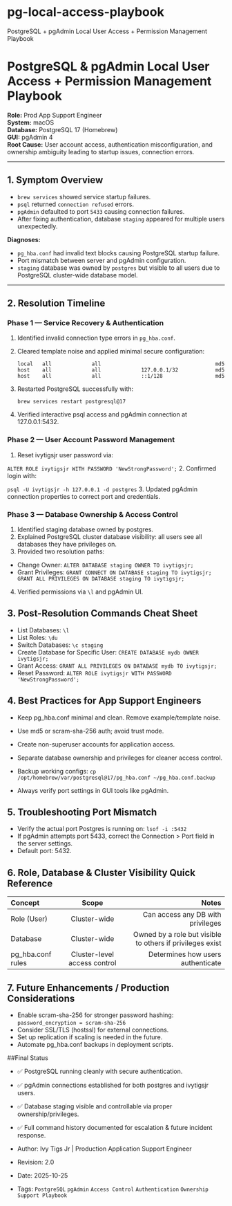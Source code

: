 # pg-local-access-playbook
PostgreSQL + pgAdmin Local User Access + Permission Management Playbook

# PostgreSQL & pgAdmin Local User Access + Permission Management Playbook

**Role:** Prod App Support Engineer  
**System:** macOS  
**Database:** PostgreSQL 17 (Homebrew)  
**GUI:** pgAdmin 4  
**Root Cause:** User account access, authentication misconfiguration, and ownership ambiguity leading to startup issues, connection errors.

---

## 1. Symptom Overview

- `brew services` showed service startup failures.  
- `psql` returned `connection refused` errors.  
- `pgAdmin` defaulted to port `5433` causing connection failures.  
- After fixing authentication, database `staging` appeared for multiple users unexpectedly.

**Diagnoses:**

- `pg_hba.conf` had invalid text blocks causing PostgreSQL startup failure.  
- Port mismatch between server and pgAdmin configuration.  
- `staging` database was owned by `postgres` but visible to all users due to PostgreSQL cluster-wide database model.

---

## 2. Resolution Timeline

### Phase 1 — Service Recovery & Authentication

1. Identified invalid connection type errors in `pg_hba.conf`.
   
2. Cleared template noise and applied minimal secure configuration:

   ```plaintext
   local   all             all                                     md5
   host    all             all             127.0.0.1/32            md5
   host    all             all             ::1/128                 md5
3. Restarted PostgreSQL successfully with:

   `brew services restart postgresql@17`
4. Verified interactive psql access and pgAdmin connection at 127.0.0.1:5432.

### Phase 2 — User Account Password Management
1. Reset ivytigsjr user password via:

`ALTER ROLE ivytigsjr WITH PASSWORD 'NewStrongPassword';`
2. Confirmed login with:

`psql -U ivytigsjr -h 127.0.0.1 -d postgres`
3. Updated pgAdmin connection properties to correct port and credentials.

### Phase 3 — Database Ownership & Access Control
1. Identified staging database owned by postgres.
2. Explained PostgreSQL cluster database visibility: all users see all databases they have privileges on.
3. Provided two resolution paths:
- Change Owner:
``ALTER DATABASE staging OWNER TO ivytigsjr;``
- Grant Privileges:
``GRANT CONNECT ON DATABASE staging TO ivytigsjr;
GRANT ALL PRIVILEGES ON DATABASE staging TO ivytigsjr;``
4. Verified permissions via `\l` and pgAdmin UI.

## 3. Post-Resolution Commands Cheat Sheet
- List Databases:
`\l`
- List Roles:
`\du`
- Switch Databases:
`\c staging`
- Create Database for Specific User:
`CREATE DATABASE mydb OWNER ivytigsjr;`
- Grant Access:
`GRANT ALL PRIVILEGES ON DATABASE mydb TO ivytigsjr;`
- Reset Password:
`ALTER ROLE ivytigsjr WITH PASSWORD 'NewStrongPassword';`

## 4. Best Practices for App Support Engineers
- Keep pg_hba.conf minimal and clean. Remove example/template noise.

- Use md5 or scram-sha-256 auth; avoid trust mode.

- Create non-superuser accounts for application access.

- Separate database ownership and privileges for cleaner access control.

- Backup working configs:
`cp /opt/homebrew/var/postgresql@17/pg_hba.conf ~/pg_hba.conf.backup`
- Always verify port settings in GUI tools like pgAdmin.

## 5. Troubleshooting Port Mismatch
- Verify the actual port Postgres is running on:
`lsof -i :5432`
- If pgAdmin attempts port 5433, correct the Connection > Port field in the server settings.
- Default port: 5432.

## 6. Role, Database & Cluster Visibility Quick Reference
| Concept | Scope | Notes |
| :------- | :------: | -------: |
| Role (User) | Cluster-wide  | Can access any DB with privileges  |
| Database  | Cluster-wide  | Owned by a role but visible to others if privileges exist  |
| pg_hba.conf rules | Cluster-level access control | Determines how users authenticate |

## 7. Future Enhancements / Production Considerations
- Enable scram-sha-256 for stronger password hashing:
`password_encryption = scram-sha-256`
- Consider SSL/TLS (hostssl) for external connections.
- Set up replication if scaling is needed in the future.
- Automate pg_hba.conf backups in deployment scripts.

##Final Status
- ✅ PostgreSQL running cleanly with secure authentication.

- ✅ pgAdmin connections established for both postgres and ivytigsjr users.

- ✅ Database staging visible and controllable via proper ownership/privileges.

- ✅ Full command history documented for escalation & future incident response.

- Author: Ivy Tigs Jr | Production Application Support Engineer
- Revision: 2.0
- Date: 2025-10-25
- Tags: `PostgreSQL` `pgAdmin` `Access Control` `Authentication` `Ownership` `Support Playbook`

